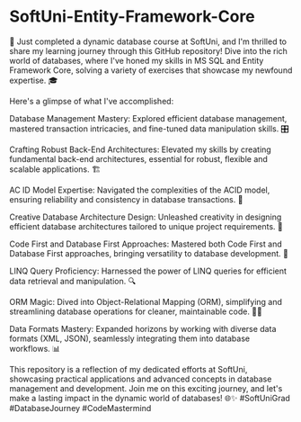 # SoftUni-Entity-Framework-Core

🚀 Just completed a dynamic database course at SoftUni, and I'm thrilled to share my learning journey through this GitHub repository! Dive into the rich world of databases, where I've honed my skills in MS SQL and Entity Framework Core, solving a variety of exercises that showcase my newfound expertise. 🎓

Here's a glimpse of what I've accomplished:

Database Management Mastery:
Explored efficient database management, mastered transaction intricacies, and fine-tuned data manipulation skills. 🎛️

Crafting Robust Back-End Architectures:
Elevated my skills by creating fundamental back-end architectures, essential for robust, flexible and scalable applications. 🏗️

AC ID Model Expertise:
Navigated the complexities of the ACID model, ensuring reliability and consistency in database transactions. 🔄

Creative Database Architecture Design:
Unleashed creativity in designing efficient database architectures tailored to unique project requirements. 🏰

Code First and Database First Approaches:
Mastered both Code First and Database First approaches, bringing versatility to database development. 🚀

LINQ Query Proficiency:
Harnessed the power of LINQ queries for efficient data retrieval and manipulation. 🔍

ORM Magic:
Dived into Object-Relational Mapping (ORM), simplifying and streamlining database operations for cleaner, maintainable code. 🧙‍♂️

Data Formats Mastery:
Expanded horizons by working with diverse data formats (XML, JSON), seamlessly integrating them into database workflows. 📊

This repository is a reflection of my dedicated efforts at SoftUni, showcasing practical applications and advanced concepts in database management and development. Join me on this exciting journey, and let's make a lasting impact in the dynamic world of databases! 🌐✨ #SoftUniGrad #DatabaseJourney #CodeMastermind
